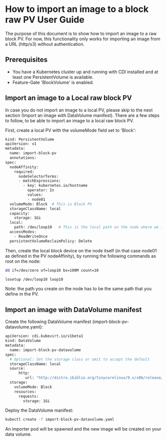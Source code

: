 # How to import an image to a block raw PV User Guide
The purpose of this document is to show how to import an image to a raw block PV.
For now, this functionality only works for importing an image from a URL (http/s3) without authentication.

## Prerequisites
- You have a Kubernetes cluster up and running with CDI installed and at least one PersistentVolume is available.
- Feature-Gate 'BlockVolume' is enabled.

## Import an image to a Local raw block PV
In case you do not import an image to a local PV, please skip to the next section (Import an image with DataVolume manifest).
There are a few steps to follow, to be able to import an image to a local raw block PV.

First, create a local PV with the volumeMode field set to 'Block':

```bash
kind: PersistentVolume
apiVersion: v1
metadata:
  name: import-block-pv
  annotations:
spec:
  nodeAffinity:
    required:
      nodeSelectorTerms:
      - matchExpressions:
        - key: kubernetes.io/hostname
          operator: In
          values:
          - node01
  volumeMode: Block  # This is Block PV
  storageClassName: local
  capacity:
    storage: 1Gi
  local:
    path: /dev/loop10   # This is the local path on the node where we import the image to
  accessModes:
    - ReadWriteOnce
  persistentVolumeReclaimPolicy: Delete
```

Then, create the local block device on the node itself (in that case node01 as defined in the PV nodeAffinity), by running the following commands as root on the node:
```bash
dd if=/dev/zero of=loop10 bs=100M count=10
```
```bash
losetup /dev/loop10 loop10
```

Note: the path you create on the node has to be the same path that you define in the PV.


## Import an image with DataVolume manifest

Create the following DataVolume manifest (import-block-pv-datavolume.yaml):

```bash
apiVersion: cdi.kubevirt.io/v1beta1
kind: DataVolume
metadata:
  name: import-block-pv-datavolume
spec:
  # Optional: Set the storage class or omit to accept the default
  storageClassName: local
  source:
      http:
         url: "http://distro.ibiblio.org/tinycorelinux/9.x/x86/release/Core-current.iso"
  storage:
    volumeMode: Block
    resources:
      requests:
        storage: 1Gi
```

Deploy the DataVolume manifest:

```bash
kubectl create -f import-block-pv-datavolume.yaml
```

An importer pod will be spawned and the new image will be created on your data volume.
